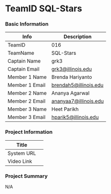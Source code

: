 # TeamID SQL-Stars

### Basic Information

| Info  | Description |
| --- | --- |
| TeamID | 016 |
| TeamName  | SQL-Stars |
| Captain Name | grk3 |
| Captain Email | grk3@illinois.edu |
| Member 1 Name | Brenda Hariyanto |
| Member 1 Email | brendah5@illinois.edu |
| Member 2 Name | Ananya Agarwal |
| Member 2 Email | ananyaa7@illinois.edu | 
| Member 3 Name | Heet Parikh |
| Member 3 Email | hparik5@illinois.edu  |

### Project Information

| Title |  |
| --- | --- |
| System URL |  |
| Video Link |  |

### Project Summary

N/A
